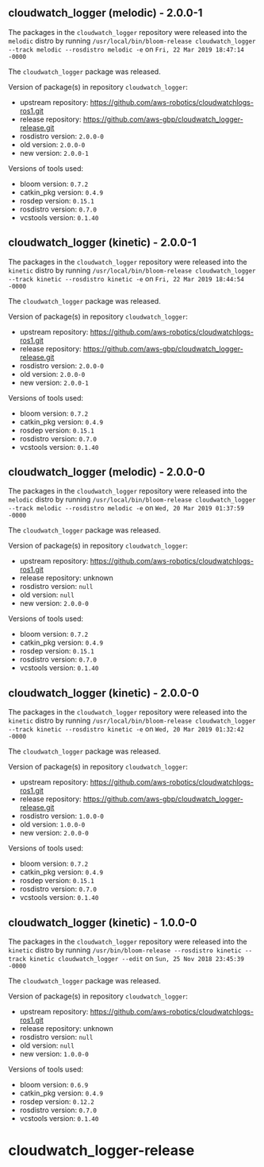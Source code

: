 ## cloudwatch_logger (melodic) - 2.0.0-1

The packages in the `cloudwatch_logger` repository were released into the `melodic` distro by running `/usr/local/bin/bloom-release cloudwatch_logger --track melodic --rosdistro melodic -e` on `Fri, 22 Mar 2019 18:47:14 -0000`

The `cloudwatch_logger` package was released.

Version of package(s) in repository `cloudwatch_logger`:

- upstream repository: https://github.com/aws-robotics/cloudwatchlogs-ros1.git
- release repository: https://github.com/aws-gbp/cloudwatch_logger-release.git
- rosdistro version: `2.0.0-0`
- old version: `2.0.0-0`
- new version: `2.0.0-1`

Versions of tools used:

- bloom version: `0.7.2`
- catkin_pkg version: `0.4.9`
- rosdep version: `0.15.1`
- rosdistro version: `0.7.0`
- vcstools version: `0.1.40`


## cloudwatch_logger (kinetic) - 2.0.0-1

The packages in the `cloudwatch_logger` repository were released into the `kinetic` distro by running `/usr/local/bin/bloom-release cloudwatch_logger --track kinetic --rosdistro kinetic -e` on `Fri, 22 Mar 2019 18:44:54 -0000`

The `cloudwatch_logger` package was released.

Version of package(s) in repository `cloudwatch_logger`:

- upstream repository: https://github.com/aws-robotics/cloudwatchlogs-ros1.git
- release repository: https://github.com/aws-gbp/cloudwatch_logger-release.git
- rosdistro version: `2.0.0-0`
- old version: `2.0.0-0`
- new version: `2.0.0-1`

Versions of tools used:

- bloom version: `0.7.2`
- catkin_pkg version: `0.4.9`
- rosdep version: `0.15.1`
- rosdistro version: `0.7.0`
- vcstools version: `0.1.40`


## cloudwatch_logger (melodic) - 2.0.0-0

The packages in the `cloudwatch_logger` repository were released into the `melodic` distro by running `/usr/local/bin/bloom-release cloudwatch_logger --track melodic --rosdistro melodic -e` on `Wed, 20 Mar 2019 01:37:59 -0000`

The `cloudwatch_logger` package was released.

Version of package(s) in repository `cloudwatch_logger`:

- upstream repository: https://github.com/aws-robotics/cloudwatchlogs-ros1.git
- release repository: unknown
- rosdistro version: `null`
- old version: `null`
- new version: `2.0.0-0`

Versions of tools used:

- bloom version: `0.7.2`
- catkin_pkg version: `0.4.9`
- rosdep version: `0.15.1`
- rosdistro version: `0.7.0`
- vcstools version: `0.1.40`


## cloudwatch_logger (kinetic) - 2.0.0-0

The packages in the `cloudwatch_logger` repository were released into the `kinetic` distro by running `/usr/local/bin/bloom-release cloudwatch_logger --track kinetic --rosdistro kinetic -e` on `Wed, 20 Mar 2019 01:32:42 -0000`

The `cloudwatch_logger` package was released.

Version of package(s) in repository `cloudwatch_logger`:

- upstream repository: https://github.com/aws-robotics/cloudwatchlogs-ros1.git
- release repository: https://github.com/aws-gbp/cloudwatch_logger-release.git
- rosdistro version: `1.0.0-0`
- old version: `1.0.0-0`
- new version: `2.0.0-0`

Versions of tools used:

- bloom version: `0.7.2`
- catkin_pkg version: `0.4.9`
- rosdep version: `0.15.1`
- rosdistro version: `0.7.0`
- vcstools version: `0.1.40`


## cloudwatch_logger (kinetic) - 1.0.0-0

The packages in the `cloudwatch_logger` repository were released into the `kinetic` distro by running `/usr/bin/bloom-release --rosdistro kinetic --track kinetic cloudwatch_logger --edit` on `Sun, 25 Nov 2018 23:45:39 -0000`

The `cloudwatch_logger` package was released.

Version of package(s) in repository `cloudwatch_logger`:

- upstream repository: https://github.com/aws-robotics/cloudwatchlogs-ros1.git
- release repository: unknown
- rosdistro version: `null`
- old version: `null`
- new version: `1.0.0-0`

Versions of tools used:

- bloom version: `0.6.9`
- catkin_pkg version: `0.4.9`
- rosdep version: `0.12.2`
- rosdistro version: `0.7.0`
- vcstools version: `0.1.40`


# cloudwatch_logger-release